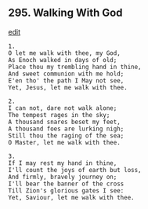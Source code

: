 
## 295.  Walking With God
[edit](https://docs.google.com/document/d/1of4kCsiiFkfOhA75zwAr8ZWTCYPwjJkB/edit?mode=html)



    1.
    O let me walk with thee, my God,
    As Enoch walked in days of old;
    Place thou my trembling hand in thine,
    And sweet communion with me hold;
    E'en tho' the path I May not see,
    Yet, Jesus, let me walk with thee.

    2.
    I can not, dare not walk alone;
    The tempest rages in the sky;
    A thousand snares beset my feet,
    A thousand foes are lurking nigh;
    Still thou the raging of the sea;
    O Master, let me walk with thee.

    3.
    If I may rest my hand in thine,
    I'll count the joys of earth but loss,
    And firmly, bravely journey on;
    I'll bear the banner of the cross
    Till Zion's glorious gates I see:
    Yet, Saviour, let me walk with thee.
